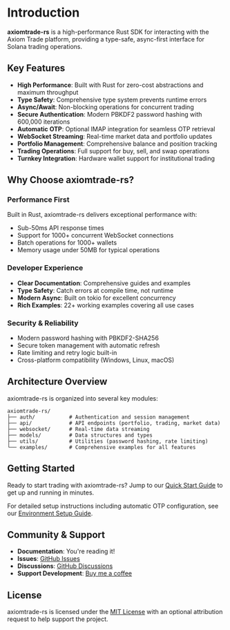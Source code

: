 # Introduction

**axiomtrade-rs** is a high-performance Rust SDK for interacting with the Axiom Trade platform, providing a type-safe, async-first interface for Solana trading operations.

## Key Features

- **High Performance**: Built with Rust for zero-cost abstractions and maximum throughput
- **Type Safety**: Comprehensive type system prevents runtime errors
- **Async/Await**: Non-blocking operations for concurrent trading
- **Secure Authentication**: Modern PBKDF2 password hashing with 600,000 iterations
- **Automatic OTP**: Optional IMAP integration for seamless OTP retrieval
- **WebSocket Streaming**: Real-time market data and portfolio updates
- **Portfolio Management**: Comprehensive balance and position tracking
- **Trading Operations**: Full support for buy, sell, and swap operations
- **Turnkey Integration**: Hardware wallet support for institutional trading

## Why Choose axiomtrade-rs?

### Performance First
Built in Rust, axiomtrade-rs delivers exceptional performance with:
- Sub-50ms API response times
- Support for 1000+ concurrent WebSocket connections
- Batch operations for 1000+ wallets
- Memory usage under 50MB for typical operations

### Developer Experience
- **Clear Documentation**: Comprehensive guides and examples
- **Type Safety**: Catch errors at compile time, not runtime
- **Modern Async**: Built on tokio for excellent concurrency
- **Rich Examples**: 22+ working examples covering all use cases

### Security & Reliability
- Modern password hashing with PBKDF2-SHA256
- Secure token management with automatic refresh
- Rate limiting and retry logic built-in
- Cross-platform compatibility (Windows, Linux, macOS)

## Architecture Overview

axiomtrade-rs is organized into several key modules:

```
axiomtrade-rs/
├── auth/           # Authentication and session management
├── api/            # API endpoints (portfolio, trading, market data)
├── websocket/      # Real-time data streaming
├── models/         # Data structures and types
├── utils/          # Utilities (password hashing, rate limiting)
└── examples/       # Comprehensive examples for all features
```

## Getting Started

Ready to start trading with axiomtrade-rs? Jump to our [Quick Start Guide](./quick-start.md) to get up and running in minutes.

For detailed setup instructions including automatic OTP configuration, see our [Environment Setup Guide](./environment-setup.md).

## Community & Support

- **Documentation**: You're reading it!
- **Issues**: [GitHub Issues](https://github.com/vibheksoni/axiomtrade-rs/issues)
- **Discussions**: [GitHub Discussions](https://github.com/vibheksoni/axiomtrade-rs/discussions)
- **Support Development**: [Buy me a coffee](https://buymeacoffee.com/vibheksoni)

## License

axiomtrade-rs is licensed under the [MIT License](https://github.com/vibheksoni/axiomtrade-rs/blob/master/LICENSE) with an optional attribution request to help support the project.